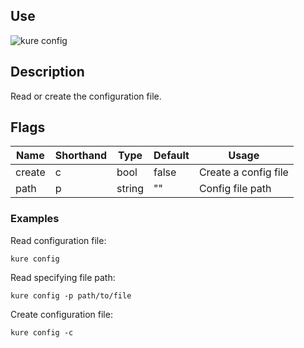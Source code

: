 ## Use

![kure config](https://user-images.githubusercontent.com/51374959/98058707-1ed71480-1e24-11eb-84da-ff8897b3146d.png)

## Description

Read or create the configuration file.

## Flags 

|  Name     |  Shorthand    |     Type      |    Default    |            Usage             |
|-----------|---------------|---------------|---------------|------------------------------|
| create    | c             | bool          | false         | Create a config file         |
| path      | p             | string        | ""            | Config file path             |

### Examples

Read configuration file:
```
kure config
```

Read specifying file path:
```
kure config -p path/to/file
```

Create configuration file:
```
kure config -c
```